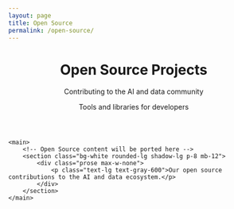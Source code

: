 ```yaml
---
layout: page
title: Open Source
permalink: /open-source/
---
```


<div class="max-w-6xl mx-auto px-4 sm:px-6 md:px-8 py-4 md:py-12">
    <!-- Hero Section -->
    <header class="text-center md:mb-12 mb-8">
        <h1 class="text-4xl md:text-5xl font-bold text-gray-900 mb-6">
            Open Source Projects
        </h1>
        <div class="text-xl md:text-2xl text-gray-600 mb-8">
            <p class="mb-4">Contributing to the AI and data community</p>
            <p class="text-lg">Tools and libraries for developers</p>
        </div>
    </header>

    <main>
        <!-- Open Source content will be ported here -->
        <section class="bg-white rounded-lg shadow-lg p-8 mb-12">
            <div class="prose max-w-none">
                <p class="text-lg text-gray-600">Our open source contributions to the AI and data ecosystem.</p>
            </div>
        </section>
    </main>
</div>